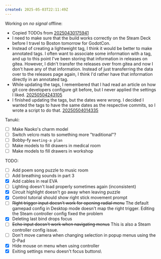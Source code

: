 ```yaml
---
created: 2025-05-03T22:11:49Z
---
```


Working on _no signal_ offline:
- Copied TODOs from [20250430175941](20250430175941.md)
- I need to make sure that the build works correctly on the Steam Deck before I travel to Boston tomorrow for GodotCon.
- Instead of creating a lightweight tag, I think it would be better to make annotated tags. I often want to associate some information with a tag, and up to this point I've been storing that information in releases on gitea. However, I didn't transfer the releases over from gitea and now I don't have any of that information. Instead of just transferring the data over to the releases page again, I think I'd rather have that information directly in an annotated tag.
- While updating the tags, I remembered that I had read an article on how git core developers configure git before, but I never applied the settings I liked. [20250504243105](20250504243105.md)
- I finished updating the tags, but the dates were wrong. I decided I wanted the tags to have the same dates as the respective commits, so I wrote a script to do that. [20250504014335](20250504014335.md)

Tanuki:
- [ ] Make Naoko's charm model
- [ ] Switch velcro mats to something more "traditional"?
- [ ] Bobby-fy `meeting-a plan`
- [ ] Make models to fill drawers in medical room
- [ ] Make models to fill drawers in workshop

TODO:
- [ ] Add poem song puzzle to music room
- [ ] Add breathing sounds in part 3
- [x] Add cables in real EVA
- [ ] Lighting doesn't load properly sometimes again (inconsistent)
- [x] Circuit highlight doesn't go away when leaving puzzle
- [x] Control tutorial should show right stick movement prompt
- [ ] ~~Right trigger input doesn't work for opening radial menu~~ The default gamepad config in Desktop mode doesn't map the right trigger. Editing the Steam controller config fixed the problem
- [x] Deleting last bind drops focus
- [ ] ~~Echo input doesn't work when navigating menus~~ This is also a Steam controller config issue.
- [ ] Don't move camera when changing selection in popup menus using the D-Pad
- [x] Hide mouse on menu when using controller
- [x] Exiting settings menu doesn't focus buttons\
